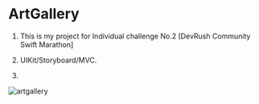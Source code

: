 # ArtGallery

1. This is my project for Individual challenge No.2 [DevRush Community Swift Marathon]

2. UIKit/Storyboard/MVC.
3. 
![artgallery](https://github.com/KateKashko/ArtGallery/assets/107617602/cccfd5bd-caa6-4644-ab46-44c58a3c296d)
